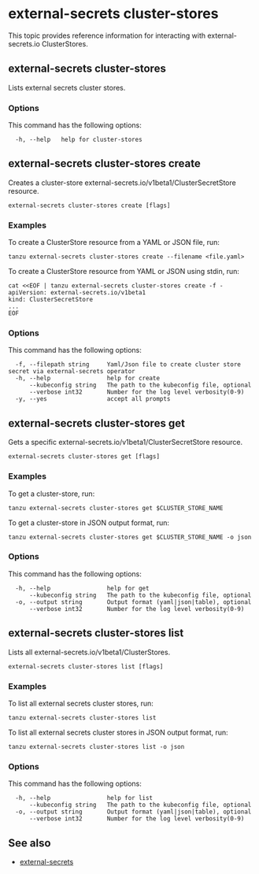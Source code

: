 # external-secrets cluster-stores

This topic provides reference information for interacting with external-secrets.io ClusterStores.

## <a id="cluster-stores"></a> external-secrets cluster-stores

Lists external secrets cluster stores.

### <a id="cs-options"></a> Options

This command has the following options:

```console
  -h, --help   help for cluster-stores
```

## <a id="cs-create"></a> external-secrets cluster-stores create

Creates a cluster-store external-secrets.io/v1beta1/ClusterSecretStore resource.

```console
external-secrets cluster-stores create [flags]
```

### <a id="cs-create-examples"></a> Examples

To create a ClusterStore resource from a YAML or JSON file, run:

```console
tanzu external-secrets cluster-stores create --filename <file.yaml>
```
<!-- angle brackets around file.yaml are required or not? -->

To create a ClusterStore resource from YAML or JSON using stdin, run:

```console
cat <<EOF | tanzu external-secrets cluster-stores create -f -
apiVersion: external-secrets.io/v1beta1
kind: ClusterSecretStore
...
EOF
```

### <a id="cs-create-options"></a> Options

This command has the following options:

```console
  -f, --filepath string     Yaml/Json file to create cluster store secret via external-secrets operator
  -h, --help                help for create
      --kubeconfig string   The path to the kubeconfig file, optional
      --verbose int32       Number for the log level verbosity(0-9)
  -y, --yes                 accept all prompts
```

## <a id="cs-get"></a> external-secrets cluster-stores get

Gets a specific external-secrets.io/v1beta1/ClusterSecretStore resource.

```console
external-secrets cluster-stores get [flags]
```

### <a id="cs-get-examples"></a> Examples

To get a cluster-store, run:

```console
tanzu external-secrets cluster-stores get $CLUSTER_STORE_NAME
```

To get a cluster-store in JSON output format, run:

```console
tanzu external-secrets cluster-stores get $CLUSTER_STORE_NAME -o json
```

### <a id="cs-get-options"></a> Options

This command has the following options:

```console
  -h, --help                help for get
      --kubeconfig string   The path to the kubeconfig file, optional
  -o, --output string       Output format (yaml|json|table), optional
      --verbose int32       Number for the log level verbosity(0-9)
```

## <a id="cs-list"></a> external-secrets cluster-stores list

Lists all external-secrets.io/v1beta1/ClusterStores.

```console
external-secrets cluster-stores list [flags]
```

### <a id="cs-list-examples"></a> Examples

To list all external secrets cluster stores, run:

```console
tanzu external-secrets cluster-stores list
```

To list all external secrets cluster stores in JSON output format, run:

```console
tanzu external-secrets cluster-stores list -o json
```

### <a id="cs-list-options"></a> Options

This command has the following options:

```console
  -h, --help                help for list
      --kubeconfig string   The path to the kubeconfig file, optional
  -o, --output string       Output format (yaml|json|table), optional
      --verbose int32       Number for the log level verbosity(0-9)
```

## <a id="see-also"></a> See also

- [external-secrets](external-secrets.md)
